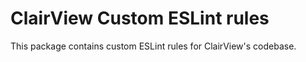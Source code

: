 # ClairView Custom ESLint rules

This package contains custom ESLint rules for ClairView's codebase.
